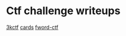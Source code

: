 # Ctf challenge writeups

[3kctf](https://blog.harshkhuha.in/writeups/3kctf-challenge/)
[cards](https://blog.harshkhuha.in/writeups/cards/)
[fword-ctf](https://blog.harshkhuha.in/writeups/fword/)
